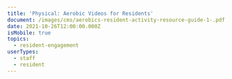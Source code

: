 ```yaml
---
title: 'Physical: Aerobic Videos for Residents'
document: /images/cms/aerobics-resident-activity-resource-guide-1-.pdf
date: 2021-10-26T12:00:00.000Z
isMobile: true
topics:
  - resident-engagement
userTypes:
  - staff
  - resident
---
```

